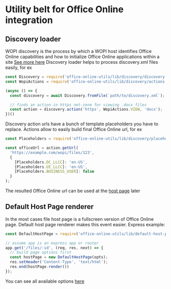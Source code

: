 # Utility belt for Office Online integration

## Discovery loader

WOPI discovery is the process by which a WOPI host identifies Office Online capabilities and how to initialize Office Online applications within a site [See more here](https://wopi.readthedocs.io/en/latest/discovery.html#discovery)
Discovery loader helps to process discovery.xml files easily, for ex

```js
const Discovery = require('office-online-utils/lib/discovery/discovery');
const WopiActions = require('office-online-utils/lib/discovery/actions');

(async () => {
  const discovery = await Discovery.fromFile(`path/to/discovery.xml`);

  // finds an action in https net-zone for viewing .docx files
  const action = discovery.action('https', WopiActions.VIEW, 'docx');
})()
```

Discovery action urls have a bunch of template placeholders you have to replace. Actions allow to easily build final Office Online url, for ex

```js
const Placeholders = require('office-online-utils/lib/discovery/placeholders');

const officeUrl = action.getUrl(
  'https://example.com/wopi/files/123',
  {
    [Placeholders.DC_LLCC]: 'en-US',
    [Placeholders.UI_LLCC]: 'en-US',
    [Placeholders.BUSINESS_USER]: false
  }
);
```

The resulted Office Online url can be used at the [host page](https://wopi.readthedocs.io/en/latest/hostpage.html) later

## Default Host Page renderer

In the most cases file host page is a fullscreen version of Office Online page. Default host page renderer makes this event easier. Express example: 

```js
const DefaultHostPage = require('office-online-utils/lib/default-host-page');

// assume app is an express app or router
app.get('/files/:id', (req, res, next) => {
  // build page options first 
  const hostPage = new DefaultHostPage(opts);
  res.setHeader('Content-Type', 'text/html');
  res.end(hostPage.render())
});
```

You can see all available options [here](/lib/default-host-page.js#L4)
